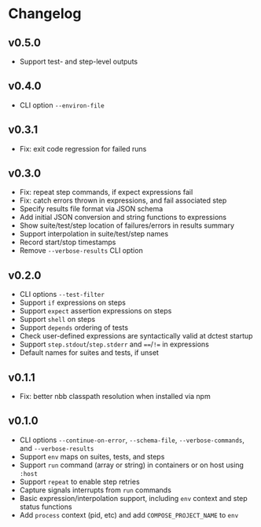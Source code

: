# Changelog

## v0.5.0
* Support test- and step-level outputs

## v0.4.0
* CLI option `--environ-file`

## v0.3.1
* Fix: exit code regression for failed runs

## v0.3.0
* Fix: repeat step commands, if expect expressions fail
* Fix: catch errors thrown in expressions, and fail associated step
* Specify results file format via JSON schema
* Add initial JSON conversion and string functions to expressions
* Show suite/test/step location of failures/errors in results summary
* Support interpolation in suite/test/step names
* Record start/stop timestamps
* Remove `--verbose-results` CLI option

## v0.2.0
* CLI options `--test-filter`
* Support `if` expressions on steps
* Support `expect` assertion expressions on steps
* Support `shell` on steps
* Support `depends` ordering of tests
* Check user-defined expressions are syntactically valid at dctest startup
* Support `step.stdout`/`step.stderr` and `==`/`!=` in expressions
* Default names for suites and tests, if unset

## v0.1.1
* Fix: better nbb classpath resolution when installed via npm

## v0.1.0
* CLI options `--continue-on-error`, `--schema-file`, `--verbose-commands`, 
  and `--verbose-results`
* Support `env` maps on suites, tests, and steps
* Support `run` command (array or string) in containers or on host using `:host`
* Support `repeat` to enable step retries
* Capture signals interrupts from `run` commands
* Basic expression/interpolation support, including `env` context and step
  status functions
* Add `process` context (pid, etc) and add `COMPOSE_PROJECT_NAME` to `env`
